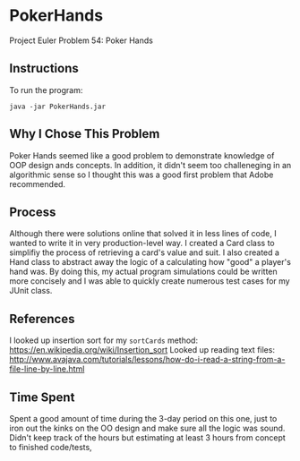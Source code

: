 # PokerHands
Project Euler Problem 54: Poker Hands

## Instructions
To run the program:
```
java -jar PokerHands.jar
```

## Why I Chose This Problem

Poker Hands seemed like a good problem to demonstrate knowledge of OOP design ands concepts. In addition, it didn't seem too challeneging in an algorithmic sense so I thought this was a good first problem that Adobe recommended. 

## Process

Although there were solutions online that solved it in less lines of code, I wanted to write it in very production-level way. I created a Card class to simplifiy the process of retrieving a card's value and suit. I also created a Hand class to abstract away the logic of a calculating how "good" a player's hand was. By doing this, my actual program simulations could be written more concisely and I was able to quickly create numerous test cases for my JUnit class.

## References

I looked up insertion sort for my `sortCards` method: https://en.wikipedia.org/wiki/Insertion_sort
Looked up reading text files: http://www.avajava.com/tutorials/lessons/how-do-i-read-a-string-from-a-file-line-by-line.html

## Time Spent

Spent a good amount of time during the 3-day period on this one, just to iron out the kinks on the OO design and make sure all the logic was sound. Didn't keep track of the hours but estimating at least 3 hours from concept to finished code/tests,
